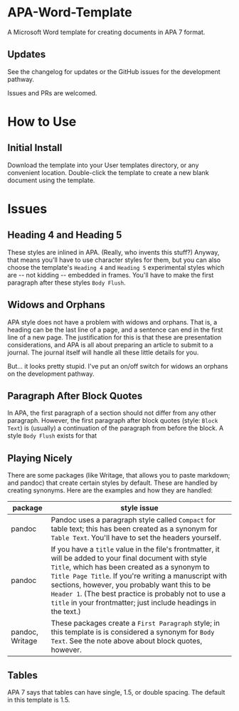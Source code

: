 # APA-Word-Template

A Microsoft Word template for creating documents in APA 7 format.

## Updates

See the changelog for updates or the GitHub issues for the development pathway.

Issues and PRs are welcomed.

# How to Use

## Initial Install

Download the template into your User templates directory, or any convenient location. Double-click the template to create a new blank document using the template.

# Issues

## Heading 4 and Heading 5

These styles are inlined in APA. (Really, who invents this stuff?) Anyway, that means you'll have to use character styles for them, but you can also choose the template's `Heading 4` and `Heading 5` experimental styles which are -- not kidding -- embedded in frames. You'll have to make the first paragraph after these styles `Body Flush`.

## Widows and Orphans

APA style does not have a problem with widows and orphans. That is, a heading can be the last line of a page, and a sentence can end in the first line of a new page. The justification for this is that these are presentation considerations, and APA is all about preparing an article to submit to a journal. The journal itself will handle all these little details for you.

But... it looks pretty stupid. I've put an on/off switch for widows an orphans on the development pathway.

## Paragraph After Block Quotes

In APA, the first paragraph of a section should not differ from any other paragraph. However, the first paragraph after block quotes (style: `Block Text`) is (usually) a continuation of the paragraph from before the block. A style `Body Flush` exists for that 

## Playing Nicely

There are some packages (like Writage, that allows you to paste markdown; and pandoc) that create certain styles by default. These are handled by creating synonyms. Here are the examples and how they are handled:

| package | style issue |
| - | - |
| pandoc | Pandoc uses a paragraph style called `Compact` for table text; this has been created as a synonym for `Table Text`. You'll have to set the headers yourself. |
| pandoc | If you have a `title` value in the file's frontmatter, it will be added to your final document with style `Title`, which has been created as a synonym to `Title Page Title`. If you're writing a manuscript with sections, however, you probably want this to be `Header 1`. (The best practice is probably not to use a `title` in your frontmatter; just include headings in the text.) |
| pandoc, Writage | These packages create a `First Paragraph` style; in this template is is considered a synonym for `Body Text`. See the note above about block quotes, however. |

## Tables

APA 7 says that tables can have single, 1.5, or double spacing. The default in this template is 1.5.
